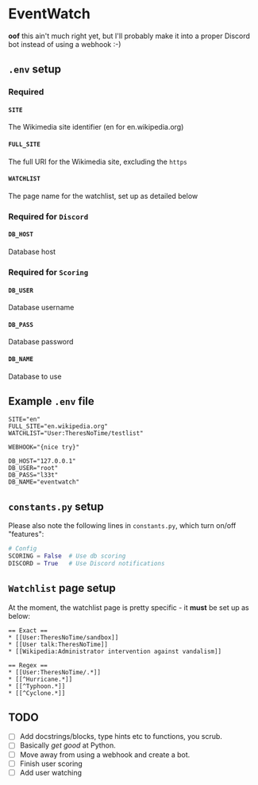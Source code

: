# EventWatch
**oof** this ain't much right yet, but I'll probably make it into a proper Discord bot instead of using a webhook :-)

## `.env` setup
### Required
#### `SITE`
The Wikimedia site identifier (en for en.wikipedia.org)
#### `FULL_SITE`
The full URI for the Wikimedia site, excluding the `https`
#### `WATCHLIST`
The page name for the watchlist, set up as detailed below

### Required for `Discord`
#### `DB_HOST`
Database host

### Required for `Scoring`
#### `DB_USER`
Database username
#### `DB_PASS`
Database password
#### `DB_NAME`
Database to use


## Example `.env` file
```
SITE="en"
FULL_SITE="en.wikipedia.org"
WATCHLIST="User:TheresNoTime/testlist"

WEBHOOK="{nice try}"

DB_HOST="127.0.0.1"
DB_USER="root"
DB_PASS="l33t"
DB_NAME="eventwatch"
```

## `constants.py` setup
Please also note the following lines in `constants.py`, which turn on/off "features":
```python
# Config
SCORING = False  # Use db scoring
DISCORD = True   # Use Discord notifications
```

## `Watchlist` page setup
At the moment, the watchlist page is pretty specific - it **must** be set up as below:

```
== Exact ==
* [[User:TheresNoTime/sandbox]]
* [[User talk:TheresNoTime]]
* [[Wikipedia:Administrator intervention against vandalism]]

== Regex ==
* [[User:TheresNoTime/.*]]
* [[^Hurricane.*]]
* [[^Typhoon.*]]
* [[^Cyclone.*]]

```

## TODO

- [ ] Add docstrings/blocks, type hints etc to functions, you scrub.
- [ ] Basically *get good* at Python.
- [ ] Move away from using a webhook and create a bot.
- [ ] Finish user scoring
- [ ] Add user watching